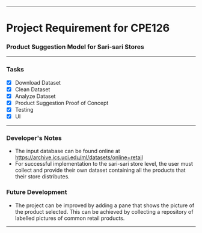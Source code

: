***
# Project Requirement for CPE126
### Product Suggestion Model for Sari-sari Stores
***
### Tasks
- [x] Download Dataset
- [x] Clean Dataset
- [x] Analyze Dataset
- [x] Product Suggestion Proof of Concept
- [x] Testing
- [x] UI
***
### Developer's Notes
* The input database can be found online at https://archive.ics.uci.edu/ml/datasets/online+retail
* For successful implementation to the sari-sari store level, the user must collect and provide their own dataset containing all the products that their store distributes.
### Future Development
* The project can be improved by adding a pane that shows the picture of the product selected. This can be achieved by collecting a repository of labelled pictures of common retail products.
***
